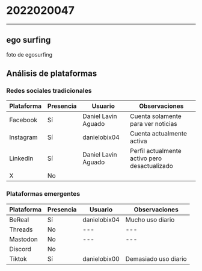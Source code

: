 # 2022020047
---
## ego surfing
foto de egosurfing
## Análisis de plataformas

### Redes sociales tradicionales

| Plataforma | Presencia | Usuario                 | Observaciones                                      |
|------------|----------|-------------------------|----------------------------------------------------|
| Facebook   | Sí       | Daniel Lavin Aguado     | Cuenta solamente para ver noticias                |
| Instagram  | Sí       | danielobix04            | Cuenta actualmente activa                         |
| LinkedIn   | Sí       | Daniel Lavin Aguado     | Perfil actualmente activo pero desactualizado     |
| X          | No       |                         |                                                   |

### Plataformas emergentes

| Plataforma | Presencia | Usuario            | Observaciones          |
|------------|----------|--------------------|------------------------|
| BeReal     | Sí       | danielobix04       | Mucho uso diario      |
| Threads    | No       | ---                | ---                    |
| Mastodon   | No       | ---                | ---                    |
| Discord    | No       |                    |                       |
| Tiktok     | Sí       | danielobix00       | Demasiado uso diario  |

